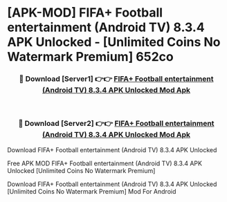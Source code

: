# [APK-MOD] FIFA+ Football entertainment (Android TV) 8.3.4 APK Unlocked - [Unlimited Coins No Watermark Premium] 652co



<div align="center">
<h3>🔴 Download [Server1] 👉👉 <a href="https://momento.my/?title=FIFA+_Football_entertainment_(Android_TV)_8.3.4_APK_Unlocked">FIFA+ Football entertainment (Android TV) 8.3.4 APK Unlocked Mod Apk</a></h3><br>

<h3>🔴 Download [Server2] 👉👉 <a href="https://momento.my/?title=FIFA+_Football_entertainment_(Android_TV)_8.3.4_APK_Unlocked">FIFA+ Football entertainment (Android TV) 8.3.4 APK Unlocked Mod Apk</a></h3>
</div>



Download FIFA+ Football entertainment (Android TV) 8.3.4 APK Unlocked 

Free APK MOD FIFA+ Football entertainment (Android TV) 8.3.4 APK Unlocked [Unlimited Coins No Watermark Premium]

Download FIFA+ Football entertainment (Android TV) 8.3.4 APK Unlocked [Unlimited Coins No Watermark Premium] Mod For Android

